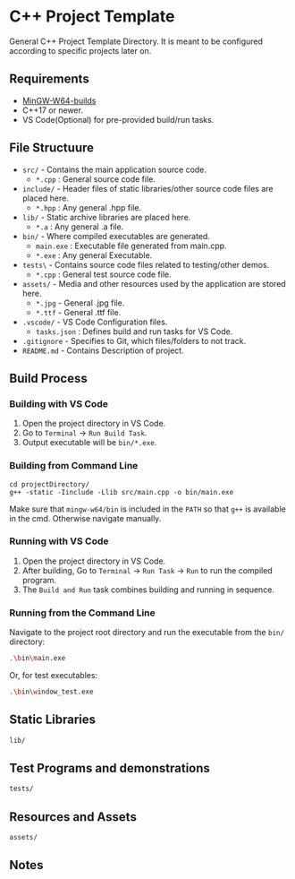 # C++ Project Template

General C++ Project Template Directory. It is meant to be configured according to specific projects later on.

## Requirements

- [MinGW-W64-builds](https://www.mingw-w64.org/)
- C++17 or newer.
- VS Code(Optional) for pre-provided build/run tasks.

## File Structuure

- `src/` - Contains the main application source code.
  - `*.cpp` : General source code file.
- `include/` - Header files of static libraries/other source code files are placed here.
  - `*.hpp` : Any general .hpp file.
- `lib/` - Static archive libraries are placed here.
  - `*.a` : Any general .a file.
- `bin/` - Where compiled executables are generated.
  - `main.exe` : Executable file generated from main.cpp.
  - `*.exe` : Any general Executable.
- `tests\` - Contains source code files related to testing/other demos.
  - `*.cpp` : General test source code file.
- `assets/` - Media and other resources used by the application are stored here.
  - `*.jpg` - General .jpg file.
  - `*.ttf` - General .ttf file.
- `.vscode/` - VS Code Configuration files.
  - `tasks.json` : Defines build and run tasks for VS Code.
- `.gitignore` - Specifies to Git, which files/folders to not track.
- `README.md` - Contains Description of project.

## Build Process

### Building with VS Code

1. Open the project directory in VS Code.
2. Go to `Terminal` -> `Run Build Task`.
3. Output executable will be `bin/*.exe`.

### Building from Command Line

```shell
cd projectDirectory/
g++ -static -Iinclude -Llib src/main.cpp -o bin/main.exe
```
Make sure that `mingw-w64/bin` is included in the `PATH` so that `g++` is available in the cmd. Otherwise navigate manually.


### Running with VS Code

1. Open the project directory in VS Code.
2. After building, Go to `Terminal` -> `Run Task` -> `Run` to run the compiled program.
2. The `Build and Run` task combines building and running in sequence.

### Running from the Command Line

Navigate to the project root directory and run the executable from the `bin/` directory:

```sh
.\bin\main.exe
```

Or, for test executables:

```sh
.\bin\window_test.exe
```

## Static Libraries
```sh
lib/
```

## Test Programs and demonstrations
```sh
tests/
```
## Resources and Assets
```sh
assets/
```

## Notes
